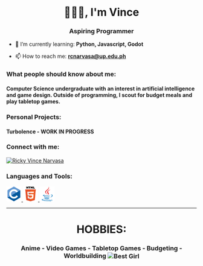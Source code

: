 <h1 align="center">👋👋👋, I'm Vince</h1>
<h3 align="center">Aspiring Programmer</h3>

- 🌱 I’m currently learning: **Python, Javascript, Godot**

- 📫 How to reach me: **rcnarvasa@up.edu.ph**

<h3 align="left">What people should know about me:</h3>
<p align="left">
<h4> Computer Science undergraduate with an interest in artificial intelligence and game design. Outside of programming, I scout for budget meals and play tabletop games.</h4>
</p>

<h3 align="left">Personal Projects:</h3>
<p align="left">
<h4> Turbolence - WORK IN PROGRESS </h4>
</p>

<h3 align="left">Connect with me:</h3>
<p align="left">
<a href="https://fb.com/NarvasaRV" target="blank"><img align="center" src="https://raw.githubusercontent.com/rahuldkjain/github-profile-readme-generator/master/src/images/icons/Social/facebook.svg" alt="Ricky Vince Narvasa" height="30" width="40" /></a>
</p>

<h3 align="left">Languages and Tools:</h3>
<p align="left"> <a href="https://www.cprogramming.com/" target="_blank" rel="noreferrer"> <img src="https://raw.githubusercontent.com/devicons/devicon/master/icons/c/c-original.svg" alt="c" width="40" height="40"/> </a> <a href="https://www.w3.org/html/" target="_blank" rel="noreferrer"> <img src="https://raw.githubusercontent.com/devicons/devicon/master/icons/html5/html5-original-wordmark.svg" alt="html5" width="40" height="40"/> </a> <a href="https://www.java.com" target="_blank" rel="noreferrer"> <img src="https://raw.githubusercontent.com/devicons/devicon/master/icons/java/java-original.svg" alt="java" width="40" height="40"/> </a> </p>
<hr>

<h1 align="center">HOBBIES:</h1>
<h3 align="center"> Anime - Video Games - Tabletop Games - Budgeting - Worldbuilding

<!-- <h2 align="center"><i>Yanami Anna</i></h2> -->
<img src="https://pbs.twimg.com/media/GUORbvvbEAAt0iU?format=jpg&name=large" alt="Best Girl" align="center">

<!--
**IceCreamKei/IceCreamKei** is a ✨ _special_ ✨ repository because its `README.md` (this file) appears on your GitHub profile.

Here are some ideas to get you started:

- 🔭 I’m currently working on ...
- 🌱 I’m currently learning ...
- 👯 I’m looking to collaborate on ...
- 🤔 I’m looking for help with ...
- 💬 Ask me about ...
- 📫 How to reach me: ...
- 😄 Pronouns: ...
- ⚡ Fun fact: ...
-->
